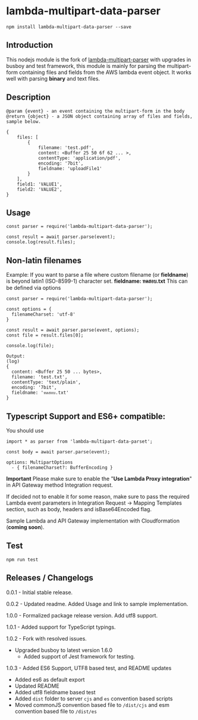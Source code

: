 # lambda-multipart-data-parser

```
npm install lambda-multipart-data-parser --save
```

## Introduction

This nodejs module is the fork of [lambda-multipart-parser](https://github.com/francismeynard/lambda-multipart-parser.git "lambda-multipart-parser") with upgrades in busboy and test framework, this module is mainly for parsing the multipart-form containing files and fields from the AWS lambda event object. It works well with parsing **binary** and text files.

## Description

```
@param {event} - an event containing the multipart-form in the body
@return {object} - a JSON object containing array of files and fields, sample below.

{
    files: [
        {
            filename: 'test.pdf',
            content: <Buffer 25 50 6f 62 ... >,
            contentType: 'application/pdf',
            encoding: '7bit',
            fieldname: 'uploadFile1'
        }
    ],
    field1: 'VALUE1',
    field2: 'VALUE2',
}
```

## Usage

```
const parser = require('lambda-multipart-data-parser');

const result = await parser.parse(event);
console.log(result.files);
```

## Non-latin filenames

Example: If you want to parse a file where custom filename (or **fieldname**) is beyond latin1 (ISO-8599-1) character set.
**fieldname: ทดสอบ.txt**
This can be defined via options

```
const parser = require('lambda-multipart-data-parser');

const options = {
  filenameCharset: 'utf-8'
}

const result = await parser.parse(event, options);
const file = result.files[0];

console.log(file);

Output:
(log)
{
  content: <Buffer 25 50 ... bytes>,
  filename: 'test.txt',
  contentType: 'text/plain',
  encoding: '7bit',
  fieldname: 'ทดสอบ.txt'
}
```

## Typescript Support and ES6+ compatible:

You should use

```
import * as parser from 'lambda-multipart-data-parset';

const body = await parser.parse(event);
```

```
options: MultipartOptions
  - { filenameCharset?: BufferEncoding }
```

**Important**
Please make sure to enable the "**Use Lambda Proxy integration**" in API Gateway method Integration request.

If decided not to enable it for some reason, make sure to pass the required Lambda event parameters in Integration Request -> Mapping Templates section, such as body, headers and isBase64Encoded flag.

Sample Lambda and API Gateway implementation with Cloudformation (**coming soon**).

## Test

```
npm run test
```

## Releases / Changelogs

0.0.1 - Initial stable release.

0.0.2 - Updated readme. Added Usage and link to sample implementation.

1.0.0 - Formalized package release version. Add utf8 support.

1.0.1 - Added support for TypeScript typings.

1.0.2 - Fork with resolved issues.
  * Upgraded busboy to latest version 1.6.0
	* Added support of Jest framework for testing.

1.0.3 - Added ES6 Support, UTF8 based test, and README updates
  * Added es6 as default export
  * Updated README
  * Added utf8 fieldname based test
  * Added `dist` folder to server `cjs` and `es` convention based scripts
  * Moved commonJS convention based file to `/dist/cjs` and esm convention based file to `/dist/es`
